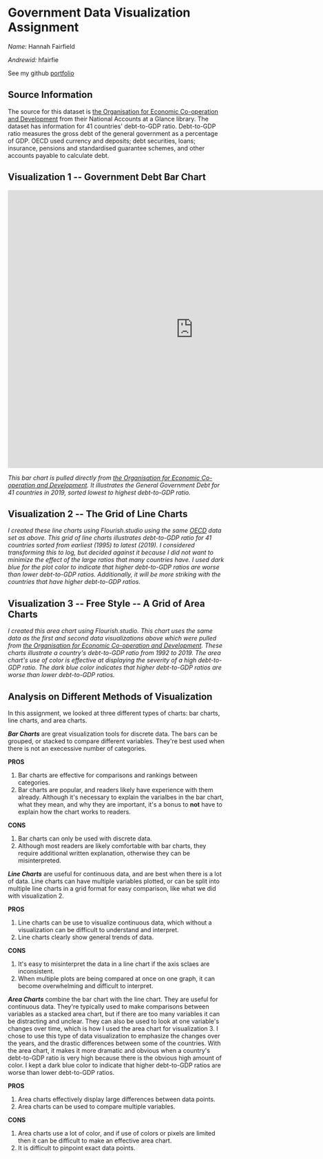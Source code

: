 
# Government Data Visualization Assignment
_Name:_ Hannah Fairfield 

_Andrewid:_ hfairfie

See my github [portfolio](https://fairfieldhannah.github.io/portfolio)

## Source Information
The source for this dataset is [the Organisation for Economic Co-operation and Development](https://data.oecd.org/gga/general-government-debt.htm) from their National Accounts at a Glance library. The dataset has information for 41 countries' debt-to-GDP ratio. Debt-to-GDP ratio measures the gross debt of the general government as a percentage of GDP. OECD used currency and deposits; debt securities, loans; insurance, pensions and standardised guarantee schemes, and other accounts payable to calculate debt. 

## Visualization 1 -- Government Debt Bar Chart

<iframe src="https://data.oecd.org/chart/6S4n" width="860" height="645" style="border: 0" mozallowfullscreen="true" webkitallowfullscreen="true" allowfullscreen="true"><a href="https://data.oecd.org/chart/6S4n" target="_blank">OECD Chart: General government debt, Total, % of GDP, Annual, 2019</a></iframe>

*This bar chart is pulled directly from [the Organisation for Economic Co-operation and Development](https://data.oecd.org/gga/general-government-debt.htm). It illustrates the General Government Debt for 41 countries in 2019, sorted lowest to highest debt-to-GDP ratio.*

## Visualization 2 -- The Grid of Line Charts

<div class="flourish-embed flourish-chart" data-src="visualisation/11692774"><script src="https://public.flourish.studio/resources/embed.js"></script></div>

*I created these line charts using Flourish.studio using the same [OECD](https://data.oecd.org/gga/general-government-debt.htm) data set as above. This grid of line charts illustrates debt-to-GDP ratio for 41 countries sorted from  earliest (1995) to latest (2019). I considered transforming this to log, but decided against it because I did not want to minimize the effect of the large ratios that many countries have. I used dark blue for the plot color to indicate that higher debt-to-GDP ratios are worse than lower debt-to-GDP ratios. Additionally, it will be more striking with the countries that have higher debt-to-GDP ratios.*

## Visualization 3 -- Free Style -- A Grid of Area Charts

<div class="flourish-embed flourish-chart" data-src="visualisation/11702884"><script src="https://public.flourish.studio/resources/embed.js"></script></div>

*I created this area chart using Flourish.studio. This chart uses the same data as the first and second data visualizations above which were pulled from [the Organisation for Economic Co-operation and Development](https://data.oecd.org/gga/general-government-debt.htm). These charts illustrate a country's debt-to-GDP ratio from 1992 to 2019. The area chart's use of color is effective at displaying the severity of a high debt-to-GDP ratio. The dark blue color  indicates that higher debt-to-GDP ratios are worse than lower debt-to-GDP ratios.* 

## Analysis on Different Methods of Visualization

In this assignment, we looked at three different types of charts: bar charts, line charts, and area charts.

**_Bar Charts_** are great visualization tools for discrete data. The bars can be grouped, or stacked to compare different variables. They're best used when there is not an execessive number of categories.

**PROS**
1. Bar charts are effective for comparisons and rankings between categories.
2. Bar charts are popular, and readers likely have experience with them already. Although it's necessary to explain the varialbes in the bar chart, what they mean, and why they are important, it's a bonus to **not** have to explain how the chart works to readers. 

**CONS**
1. Bar charts can only be used with discrete data.
2. Although most readers are likely comfortable with bar charts, they require additional written explanation, otherwise they can be misinterpreted. 

**_Line Charts_** are useful for continuous data, and are best when there is a lot of data. Line charts can have multiple variables plotted, or can be split into multiple line charts in a grid format for easy comparison, like what we did with visualization 2.

**PROS**
1. Line charts can be use to visualize continuous data, which without a visualization can be difficult to understand and interpret.
2. Line charts clearly show general trends of data.

**CONS**
1. It's easy to misinterpret the data in a line chart if the axis sclaes are inconsistent.
2. When multiple plots are being compared at once on one graph, it can become overwhelming and difficult to interpret. 

**_Area Charts_** combine the bar chart with the line chart. They are useful for continuous data. They're typically used to make comparisons between variables as a stacked area chart, but if there are too many variables it can be distracting and unclear. They can also be used to look at one variable's changes over time, which is how I used the area chart for visualization 3. I chose to use this type of data visualization to emphasize the changes over the years, and the drastic differences between some of the countries. With the area chart, it makes it more dramatic and obvious when a country's debt-to-GDP ratio is very high because there is the obvious high amount of color. I kept a dark blue color to indicate that higher debt-to-GDP ratios are worse than lower debt-to-GDP ratios.

**PROS** 
1. Area charts effectively display large differences between data points.
2. Area charts can be used to compare multiple variables. 

**CONS**
1. Area charts use a lot of color, and if use of colors or pixels are limited then it can be difficult to make an effective area chart.
2. It is difficult to pinpoint exact data points.
